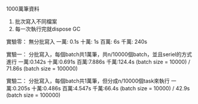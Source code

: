 1000萬筆資料

1. 批次寫入不同檔案 
2. 每一次執行完就dispose GC


實驗零：
無分批寫入
一萬: 0.1s
十萬: 1s
百萬: 6s
千萬: 240s


實驗一：
分批寫入，每個batch共1萬筆，共n/10000個batch，並且seriel的方式進行
一萬:0.142s
十萬:0.691s
百萬:7.886s
千萬:124.4s (batch size = 10000) / 71.86s (batch size = 100000)

實驗二：
分批寫入，每個batch共1萬筆，但分成n/10000個task來執行
一萬:0.205s
十萬:0.486s
百萬:4.547s
千萬:66.4s (batch size = 10000) / 42.9s (batch size = 100000)
